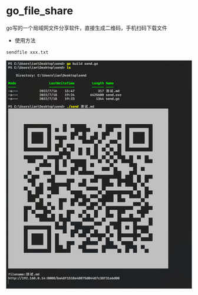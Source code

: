 # go_file_share

go写的一个局域网文件分享软件，直接生成二维码，手机扫码下载文件

- 使用方法

```bash
sendfile xxx.txt
```
![image](https://github.com/Tang895/go_file_share/blob/34b6213f6c9a4a6e75c4e1739b60aa50dfe37ade/show_res.png)
